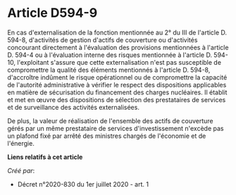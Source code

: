 # Article D594-9

En cas d'externalisation de la fonction mentionnée au 2° du III de l'article D. 594-8, d'activités de gestion d'actifs de
couverture ou d'activités concourant directement à l'évaluation des provisions mentionnées à l'article D. 594-4 ou à
l'évaluation interne des risques mentionnée à l'article D. 594-10, l'exploitant s'assure que cette externalisation n'est pas
susceptible de compromettre la qualité des éléments mentionnés à l'article D. 594-8, d'accroître indûment le risque
opérationnel ou de compromettre la capacité de l'autorité administrative à vérifier le respect des dispositions applicables
en matière de sécurisation du financement des charges nucléaires. Il établit et met en œuvre des dispositions de sélection
des prestataires de services et de surveillance des activités externalisées.

De plus, la valeur de réalisation de l'ensemble des actifs de couverture gérés par un même prestataire de services
d'investissement n'excède pas un plafond fixé par arrêté des ministres chargés de l'économie et de l'énergie.

**Liens relatifs à cet article**

_Créé par_:

  - Décret n°2020-830 du 1er juillet 2020 - art. 1
